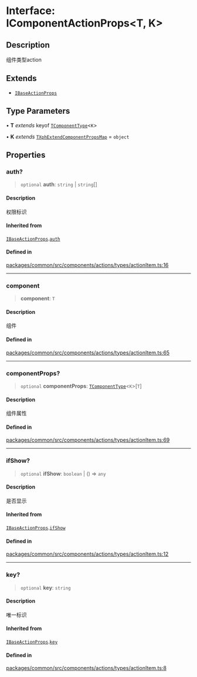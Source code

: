 # Interface: IComponentActionProps\<T, K\>

## Description

组件类型action

## Extends

- [`IBaseActionProps`](IBaseActionProps.md)

## Type Parameters

• **T** *extends* keyof [`TComponentType`](../type-aliases/TComponentType.md)\<`K`\>

• **K** *extends* [`TXphExtendComponentPropsMap`](../type-aliases/TXphExtendComponentPropsMap.md) = `object`

## Properties

### auth?

> `optional` **auth**: `string` \| `string`[]

#### Description

权限标识

#### Inherited from

[`IBaseActionProps`](IBaseActionProps.md).[`auth`](IBaseActionProps.md#auth)

#### Defined in

[packages/common/src/components/actions/types/actionItem.ts:16](https://github.com/XiaoPiHong/xph-crud/blob/1453d1f4b2490c13545a9d7404efaaabc2a2fd0f/packages/common/src/components/actions/types/actionItem.ts#L16)

***

### component

> **component**: `T`

#### Description

组件

#### Defined in

[packages/common/src/components/actions/types/actionItem.ts:65](https://github.com/XiaoPiHong/xph-crud/blob/1453d1f4b2490c13545a9d7404efaaabc2a2fd0f/packages/common/src/components/actions/types/actionItem.ts#L65)

***

### componentProps?

> `optional` **componentProps**: [`TComponentType`](../type-aliases/TComponentType.md)\<`K`\>\[`T`\]

#### Description

组件属性

#### Defined in

[packages/common/src/components/actions/types/actionItem.ts:69](https://github.com/XiaoPiHong/xph-crud/blob/1453d1f4b2490c13545a9d7404efaaabc2a2fd0f/packages/common/src/components/actions/types/actionItem.ts#L69)

***

### ifShow?

> `optional` **ifShow**: `boolean` \| () => `any`

#### Description

是否显示

#### Inherited from

[`IBaseActionProps`](IBaseActionProps.md).[`ifShow`](IBaseActionProps.md#ifshow)

#### Defined in

[packages/common/src/components/actions/types/actionItem.ts:12](https://github.com/XiaoPiHong/xph-crud/blob/1453d1f4b2490c13545a9d7404efaaabc2a2fd0f/packages/common/src/components/actions/types/actionItem.ts#L12)

***

### key?

> `optional` **key**: `string`

#### Description

唯一标识

#### Inherited from

[`IBaseActionProps`](IBaseActionProps.md).[`key`](IBaseActionProps.md#key)

#### Defined in

[packages/common/src/components/actions/types/actionItem.ts:8](https://github.com/XiaoPiHong/xph-crud/blob/1453d1f4b2490c13545a9d7404efaaabc2a2fd0f/packages/common/src/components/actions/types/actionItem.ts#L8)

